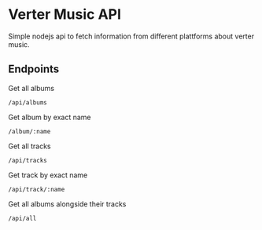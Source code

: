 # Verter Music API
Simple nodejs api to fetch information from different plattforms about verter music.

## Endpoints

Get all albums
```
/api/albums 
```

Get album by exact name
```
/album/:name
```

Get all tracks
```
/api/tracks
```

Get track by exact name
```
/api/track/:name
```

Get all albums alongside their tracks
```
/api/all
```
